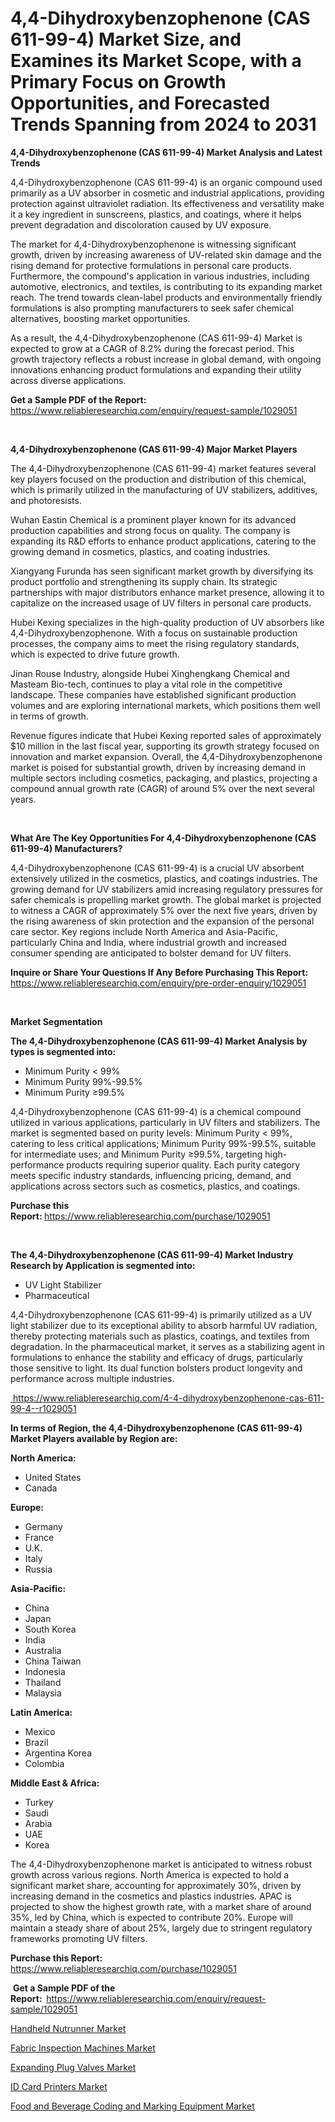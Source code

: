 <p><h1>4,4-Dihydroxybenzophenone (CAS 611-99-4) Market Size, and Examines its Market Scope, with a Primary Focus on Growth Opportunities, and Forecasted Trends Spanning from 2024 to 2031</h1></p><p><strong>4,4-Dihydroxybenzophenone (CAS 611-99-4) Market Analysis and Latest Trends</strong></p>
<p><p>4,4-Dihydroxybenzophenone (CAS 611-99-4) is an organic compound used primarily as a UV absorber in cosmetic and industrial applications, providing protection against ultraviolet radiation. Its effectiveness and versatility make it a key ingredient in sunscreens, plastics, and coatings, where it helps prevent degradation and discoloration caused by UV exposure. </p><p>The market for 4,4-Dihydroxybenzophenone is witnessing significant growth, driven by increasing awareness of UV-related skin damage and the rising demand for protective formulations in personal care products. Furthermore, the compound's application in various industries, including automotive, electronics, and textiles, is contributing to its expanding market reach. The trend towards clean-label products and environmentally friendly formulations is also prompting manufacturers to seek safer chemical alternatives, boosting market opportunities.</p><p>As a result, the 4,4-Dihydroxybenzophenone (CAS 611-99-4) Market is expected to grow at a CAGR of 8.2% during the forecast period. This growth trajectory reflects a robust increase in global demand, with ongoing innovations enhancing product formulations and expanding their utility across diverse applications.</p></p>
<p><strong>Get a Sample PDF of the Report:&nbsp;</strong> <a href="https://www.reliableresearchiq.com/enquiry/request-sample/1029051">https://www.reliableresearchiq.com/enquiry/request-sample/1029051</a></p>
<p>&nbsp;</p>
<p><strong>4,4-Dihydroxybenzophenone (CAS 611-99-4) Major Market Players</strong></p>
<p><p>The 4,4-Dihydroxybenzophenone (CAS 611-99-4) market features several key players focused on the production and distribution of this chemical, which is primarily utilized in the manufacturing of UV stabilizers, additives, and photoresists. </p><p>Wuhan Eastin Chemical is a prominent player known for its advanced production capabilities and strong focus on quality. The company is expanding its R&D efforts to enhance product applications, catering to the growing demand in cosmetics, plastics, and coating industries.</p><p>Xiangyang Furunda has seen significant market growth by diversifying its product portfolio and strengthening its supply chain. Its strategic partnerships with major distributors enhance market presence, allowing it to capitalize on the increased usage of UV filters in personal care products.</p><p>Hubei Kexing specializes in the high-quality production of UV absorbers like 4,4-Dihydroxybenzophenone. With a focus on sustainable production processes, the company aims to meet the rising regulatory standards, which is expected to drive future growth.</p><p>Jinan Rouse Industry, alongside Hubei Xinghengkang Chemical and Masteam Bio-tech, continues to play a vital role in the competitive landscape. These companies have established significant production volumes and are exploring international markets, which positions them well in terms of growth.</p><p>Revenue figures indicate that Hubei Kexing reported sales of approximately $10 million in the last fiscal year, supporting its growth strategy focused on innovation and market expansion. Overall, the 4,4-Dihydroxybenzophenone market is poised for substantial growth, driven by increasing demand in multiple sectors including cosmetics, packaging, and plastics, projecting a compound annual growth rate (CAGR) of around 5% over the next several years.</p></p>
<p>&nbsp;</p>
<p><strong>What Are The Key Opportunities For 4,4-Dihydroxybenzophenone (CAS 611-99-4) Manufacturers?</strong></p>
<p><p>4,4-Dihydroxybenzophenone (CAS 611-99-4) is a crucial UV absorbent extensively utilized in the cosmetics, plastics, and coatings industries. The growing demand for UV stabilizers amid increasing regulatory pressures for safer chemicals is propelling market growth. The global market is projected to witness a CAGR of approximately 5% over the next five years, driven by the rising awareness of skin protection and the expansion of the personal care sector. Key regions include North America and Asia-Pacific, particularly China and India, where industrial growth and increased consumer spending are anticipated to bolster demand for UV filters.</p></p>
<p><strong>Inquire or Share Your Questions If Any Before Purchasing This Report:</strong> <a href="https://www.reliableresearchiq.com/enquiry/pre-order-enquiry/1029051">https://www.reliableresearchiq.com/enquiry/pre-order-enquiry/1029051</a></p>
<p>&nbsp;</p>
<p><strong>Market Segmentation</strong></p>
<p><strong>The 4,4-Dihydroxybenzophenone (CAS 611-99-4) Market Analysis by types is segmented into:</strong></p>
<p><ul><li>Minimum Purity < 99%</li><li>Minimum Purity 99%-99.5%</li><li>Minimum Purity ≥99.5%</li></ul></p>
<p><p>4,4-Dihydroxybenzophenone (CAS 611-99-4) is a chemical compound utilized in various applications, particularly in UV filters and stabilizers. The market is segmented based on purity levels: Minimum Purity < 99%, catering to less critical applications; Minimum Purity 99%-99.5%, suitable for intermediate uses; and Minimum Purity ≥99.5%, targeting high-performance products requiring superior quality. Each purity category meets specific industry standards, influencing pricing, demand, and applications across sectors such as cosmetics, plastics, and coatings.</p></p>
<p><strong>Purchase this Report:&nbsp;</strong><a href="https://www.reliableresearchiq.com/purchase/1029051">https://www.reliableresearchiq.com/purchase/1029051</a></p>
<p>&nbsp;</p>
<p><strong>The 4,4-Dihydroxybenzophenone (CAS 611-99-4) Market Industry Research by Application is segmented into:</strong></p>
<p><ul><li>UV Light Stabilizer</li><li>Pharmaceutical</li></ul></p>
<p><p>4,4-Dihydroxybenzophenone (CAS 611-99-4) is primarily utilized as a UV light stabilizer due to its exceptional ability to absorb harmful UV radiation, thereby protecting materials such as plastics, coatings, and textiles from degradation. In the pharmaceutical market, it serves as a stabilizing agent in formulations to enhance the stability and efficacy of drugs, particularly those sensitive to light. Its dual function bolsters product longevity and performance across multiple industries.</p></p>
<p><a href="https://www.reliableresearchiq.com/4-4-dihydroxybenzophenone-cas-611-99-4--r1029051">&nbsp;https://www.reliableresearchiq.com/4-4-dihydroxybenzophenone-cas-611-99-4--r1029051</a></p>
<p><strong>In terms of Region, the 4,4-Dihydroxybenzophenone (CAS 611-99-4) Market Players available by Region are:</strong></p>
<p>
    <p> <strong> North America: </strong>
        <ul>
            <li>United States</li>
            <li>Canada</li>
        </ul>
        </p> 
    <p> <strong> Europe: </strong>
        <ul>
            <li>Germany</li>
            <li>France</li>
            <li>U.K.</li>
            <li>Italy</li>
            <li>Russia</li>
        </ul>
        </p> 
    <p> <strong> Asia-Pacific: </strong>
        <ul>
            <li>China</li>
            <li>Japan</li>
            <li>South Korea</li>
            <li>India</li>
            <li>Australia</li>
            <li>China Taiwan</li>
            <li>Indonesia</li>
            <li>Thailand</li>
            <li>Malaysia</li>
        </ul>
        </p> 
    <p> <strong> Latin America: </strong>
        <ul>
            <li>Mexico</li>
            <li>Brazil</li>
            <li>Argentina Korea</li>
            <li>Colombia</li>
        </ul>
        </p> 
    <p> <strong> Middle East & Africa: </strong>
        <ul>
            <li>Turkey</li>
            <li>Saudi</li>
            <li>Arabia</li>
            <li>UAE</li>
            <li>Korea</li>
        </ul>
    </p>
    </p>
<p><p>The 4,4-Dihydroxybenzophenone market is anticipated to witness robust growth across various regions. North America is expected to hold a significant market share, accounting for approximately 30%, driven by increasing demand in the cosmetics and plastics industries. APAC is projected to show the highest growth rate, with a market share of around 35%, led by China, which is expected to contribute 20%. Europe will maintain a steady share of about 25%, largely due to stringent regulatory frameworks promoting UV filters.</p></p>
<p><strong>Purchase this Report: </strong><a href="https://www.reliableresearchiq.com/purchase/1029051">https://www.reliableresearchiq.com/purchase/1029051</a></p>
<p>&nbsp;<strong>Get a Sample PDF of the Report:&nbsp;&nbsp;</strong><a href="https://www.reliableresearchiq.com/enquiry/request-sample/1029051">https://www.reliableresearchiq.com/enquiry/request-sample/1029051</a></p>
<p><strong></strong></p>
<p><p><a href="https://www.linkedin.com/pulse/global-handheld-nutrunner-market-size-share-analysis-product-yoi2c?trackingId=%2FANO7wPuRW2GVHIdBYOw2w%3D%3D">Handheld Nutrunner Market</a></p><p><a href="https://www.linkedin.com/pulse/fabric-inspection-machines-market-size-share-trends-analysis-rdkzc?trackingId=zw9EktHaRdizjqEVSbptxQ%3D%3D">Fabric Inspection Machines Market</a></p><p><a href="https://www.linkedin.com/pulse/expanding-plug-valves-market-size-type-handwheeloperatedgearoperated-6e4ie?trackingId=cUyIC%2Bh9TLij5icc7heP0A%3D%3D">Expanding Plug Valves Market</a></p><p><a href="https://www.linkedin.com/pulse/id-card-printers-market-analysis-report-global-insights-region-0exyc?trackingId=bLaV5gKPSO2CTV6D5hnPAw%3D%3D">ID Card Printers Market</a></p><p><a href="https://www.linkedin.com/pulse/food-beverage-coding-marking-equipment-market-size-growing-cagr-jviuc?trackingId=fJ1BCVuvTj6QUUNK2P6D0w%3D%3D">Food and Beverage Coding and Marking Equipment Market</a></p></p>